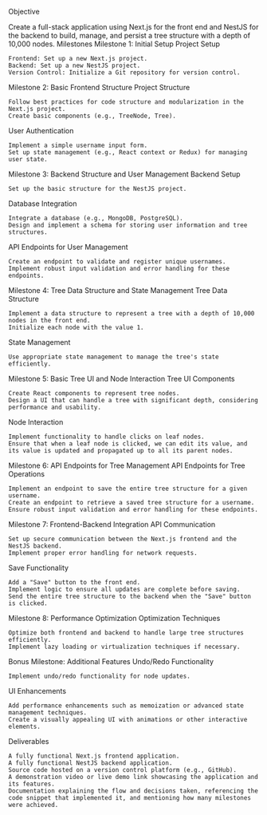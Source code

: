 Objective

Create a full-stack application using Next.js for the front end and NestJS for the backend to build, manage, and persist a tree structure with a depth of 10,000 nodes.
Milestones
Milestone 1: Initial Setup
Project Setup

    Frontend: Set up a new Next.js project.
    Backend: Set up a new NestJS project.
    Version Control: Initialize a Git repository for version control.

Milestone 2: Basic Frontend Structure
Project Structure

    Follow best practices for code structure and modularization in the Next.js project.
    Create basic components (e.g., TreeNode, Tree).

User Authentication

    Implement a simple username input form.
    Set up state management (e.g., React context or Redux) for managing user state.

Milestone 3: Backend Structure and User Management
Backend Setup

    Set up the basic structure for the NestJS project.

Database Integration

    Integrate a database (e.g., MongoDB, PostgreSQL).
    Design and implement a schema for storing user information and tree structures.

API Endpoints for User Management

    Create an endpoint to validate and register unique usernames.
    Implement robust input validation and error handling for these endpoints.

Milestone 4: Tree Data Structure and State Management
Tree Data Structure

    Implement a data structure to represent a tree with a depth of 10,000 nodes in the front end.
    Initialize each node with the value 1.

State Management

    Use appropriate state management to manage the tree's state efficiently.

Milestone 5: Basic Tree UI and Node Interaction
Tree UI Components

    Create React components to represent tree nodes.
    Design a UI that can handle a tree with significant depth, considering performance and usability.

Node Interaction

    Implement functionality to handle clicks on leaf nodes.
    Ensure that when a leaf node is clicked, we can edit its value, and its value is updated and propagated up to all its parent nodes.

Milestone 6: API Endpoints for Tree Management
API Endpoints for Tree Operations

    Implement an endpoint to save the entire tree structure for a given username.
    Create an endpoint to retrieve a saved tree structure for a username.
    Ensure robust input validation and error handling for these endpoints.

Milestone 7: Frontend-Backend Integration
API Communication

    Set up secure communication between the Next.js frontend and the NestJS backend.
    Implement proper error handling for network requests.

Save Functionality

    Add a "Save" button to the front end.
    Implement logic to ensure all updates are complete before saving.
    Send the entire tree structure to the backend when the "Save" button is clicked.

Milestone 8: Performance Optimization
Optimization Techniques

    Optimize both frontend and backend to handle large tree structures efficiently.
    Implement lazy loading or virtualization techniques if necessary.

Bonus Milestone: Additional Features
Undo/Redo Functionality

    Implement undo/redo functionality for node updates.

UI Enhancements

    Add performance enhancements such as memoization or advanced state management techniques.
    Create a visually appealing UI with animations or other interactive elements.

Deliverables

    A fully functional Next.js frontend application.
    A fully functional NestJS backend application.
    Source code hosted on a version control platform (e.g., GitHub).
    A demonstration video or live demo link showcasing the application and its features.
    Documentation explaining the flow and decisions taken, referencing the code snippet that implemented it, and mentioning how many milestones were achieved.
